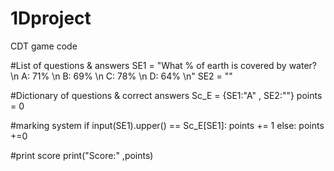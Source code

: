 # 1Dproject
CDT game code

#List of questions & answers
SE1 = "What % of earth is covered by water? \n  A: 71% \n  B: 69% \n  C: 78% \n  D: 64% \n"
SE2 = ""

#Dictionary of questions & correct answers
Sc_E = {SE1:"A" , SE2:""}
points = 0

#marking system
if input(SE1).upper() == Sc_E[SE1]:
    points += 1
else:
    points +=0

#print score
print("Score:" ,points)
